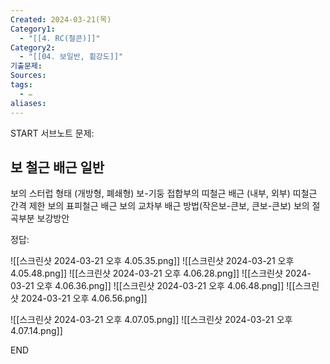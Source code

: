 ```yaml
---
Created: 2024-03-21(목)
Category1:
  - "[[4. RC(철콘)]]"
Category2:
  - "[[04. 보일반, 휨강도]]"
기출문제: 
Sources: 
tags:
  - ✏️
aliases:
---
```

START
서브노트
문제:  
## 보 철근 배근 일반
보의 스터럽 형태 (개방형, 폐쇄형)
보-기둥 접합부의 띠철근 배근 (내부, 외부) 띠철근 간격 제한
보의 표피철근 배근
보의 교차부 배근 방법(작은보-큰보, 큰보-큰보)
보의 절곡부분 보강방안


정답: 




![[스크린샷 2024-03-21 오후 4.05.35.png]]
![[스크린샷 2024-03-21 오후 4.05.48.png]]
![[스크린샷 2024-03-21 오후 4.06.28.png]]
![[스크린샷 2024-03-21 오후 4.06.36.png]]
![[스크린샷 2024-03-21 오후 4.06.48.png]]
![[스크린샷 2024-03-21 오후 4.06.56.png]]

![[스크린샷 2024-03-21 오후 4.07.05.png]]
![[스크린샷 2024-03-21 오후 4.07.14.png]]


<!--ID: 1711008614494-->
END

